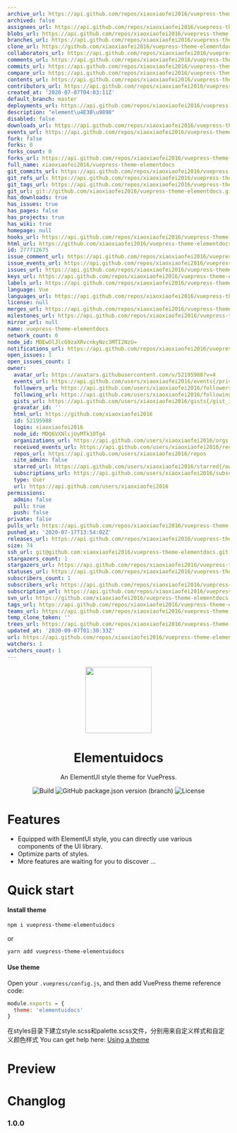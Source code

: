 ```yaml
---
archive_url: https://api.github.com/repos/xiaoxiaofei2016/vuepress-theme-elementdocs/{archive_format}{/ref}
archived: false
assignees_url: https://api.github.com/repos/xiaoxiaofei2016/vuepress-theme-elementdocs/assignees{/user}
blobs_url: https://api.github.com/repos/xiaoxiaofei2016/vuepress-theme-elementdocs/git/blobs{/sha}
branches_url: https://api.github.com/repos/xiaoxiaofei2016/vuepress-theme-elementdocs/branches{/branch}
clone_url: https://github.com/xiaoxiaofei2016/vuepress-theme-elementdocs.git
collaborators_url: https://api.github.com/repos/xiaoxiaofei2016/vuepress-theme-elementdocs/collaborators{/collaborator}
comments_url: https://api.github.com/repos/xiaoxiaofei2016/vuepress-theme-elementdocs/comments{/number}
commits_url: https://api.github.com/repos/xiaoxiaofei2016/vuepress-theme-elementdocs/commits{/sha}
compare_url: https://api.github.com/repos/xiaoxiaofei2016/vuepress-theme-elementdocs/compare/{base}...{head}
contents_url: https://api.github.com/repos/xiaoxiaofei2016/vuepress-theme-elementdocs/contents/{+path}
contributors_url: https://api.github.com/repos/xiaoxiaofei2016/vuepress-theme-elementdocs/contributors
created_at: '2020-07-07T04:03:11Z'
default_branch: master
deployments_url: https://api.github.com/repos/xiaoxiaofei2016/vuepress-theme-elementdocs/deployments
description: "element\u4E3B\u9898"
disabled: false
downloads_url: https://api.github.com/repos/xiaoxiaofei2016/vuepress-theme-elementdocs/downloads
events_url: https://api.github.com/repos/xiaoxiaofei2016/vuepress-theme-elementdocs/events
fork: false
forks: 0
forks_count: 0
forks_url: https://api.github.com/repos/xiaoxiaofei2016/vuepress-theme-elementdocs/forks
full_name: xiaoxiaofei2016/vuepress-theme-elementdocs
git_commits_url: https://api.github.com/repos/xiaoxiaofei2016/vuepress-theme-elementdocs/git/commits{/sha}
git_refs_url: https://api.github.com/repos/xiaoxiaofei2016/vuepress-theme-elementdocs/git/refs{/sha}
git_tags_url: https://api.github.com/repos/xiaoxiaofei2016/vuepress-theme-elementdocs/git/tags{/sha}
git_url: git://github.com/xiaoxiaofei2016/vuepress-theme-elementdocs.git
has_downloads: true
has_issues: true
has_pages: false
has_projects: true
has_wiki: true
homepage: null
hooks_url: https://api.github.com/repos/xiaoxiaofei2016/vuepress-theme-elementdocs/hooks
html_url: https://github.com/xiaoxiaofei2016/vuepress-theme-elementdocs
id: 277712675
issue_comment_url: https://api.github.com/repos/xiaoxiaofei2016/vuepress-theme-elementdocs/issues/comments{/number}
issue_events_url: https://api.github.com/repos/xiaoxiaofei2016/vuepress-theme-elementdocs/issues/events{/number}
issues_url: https://api.github.com/repos/xiaoxiaofei2016/vuepress-theme-elementdocs/issues{/number}
keys_url: https://api.github.com/repos/xiaoxiaofei2016/vuepress-theme-elementdocs/keys{/key_id}
labels_url: https://api.github.com/repos/xiaoxiaofei2016/vuepress-theme-elementdocs/labels{/name}
language: Vue
languages_url: https://api.github.com/repos/xiaoxiaofei2016/vuepress-theme-elementdocs/languages
license: null
merges_url: https://api.github.com/repos/xiaoxiaofei2016/vuepress-theme-elementdocs/merges
milestones_url: https://api.github.com/repos/xiaoxiaofei2016/vuepress-theme-elementdocs/milestones{/number}
mirror_url: null
name: vuepress-theme-elementdocs
network_count: 0
node_id: MDEwOlJlcG9zaXRvcnkyNzc3MTI2NzU=
notifications_url: https://api.github.com/repos/xiaoxiaofei2016/vuepress-theme-elementdocs/notifications{?since,all,participating}
open_issues: 1
open_issues_count: 1
owner:
  avatar_url: https://avatars.githubusercontent.com/u/52195988?v=4
  events_url: https://api.github.com/users/xiaoxiaofei2016/events{/privacy}
  followers_url: https://api.github.com/users/xiaoxiaofei2016/followers
  following_url: https://api.github.com/users/xiaoxiaofei2016/following{/other_user}
  gists_url: https://api.github.com/users/xiaoxiaofei2016/gists{/gist_id}
  gravatar_id: ''
  html_url: https://github.com/xiaoxiaofei2016
  id: 52195988
  login: xiaoxiaofei2016
  node_id: MDQ6VXNlcjUyMTk1OTg4
  organizations_url: https://api.github.com/users/xiaoxiaofei2016/orgs
  received_events_url: https://api.github.com/users/xiaoxiaofei2016/received_events
  repos_url: https://api.github.com/users/xiaoxiaofei2016/repos
  site_admin: false
  starred_url: https://api.github.com/users/xiaoxiaofei2016/starred{/owner}{/repo}
  subscriptions_url: https://api.github.com/users/xiaoxiaofei2016/subscriptions
  type: User
  url: https://api.github.com/users/xiaoxiaofei2016
permissions:
  admin: false
  pull: true
  push: false
private: false
pulls_url: https://api.github.com/repos/xiaoxiaofei2016/vuepress-theme-elementdocs/pulls{/number}
pushed_at: '2020-07-17T13:54:02Z'
releases_url: https://api.github.com/repos/xiaoxiaofei2016/vuepress-theme-elementdocs/releases{/id}
size: 74
ssh_url: git@github.com:xiaoxiaofei2016/vuepress-theme-elementdocs.git
stargazers_count: 1
stargazers_url: https://api.github.com/repos/xiaoxiaofei2016/vuepress-theme-elementdocs/stargazers
statuses_url: https://api.github.com/repos/xiaoxiaofei2016/vuepress-theme-elementdocs/statuses/{sha}
subscribers_count: 1
subscribers_url: https://api.github.com/repos/xiaoxiaofei2016/vuepress-theme-elementdocs/subscribers
subscription_url: https://api.github.com/repos/xiaoxiaofei2016/vuepress-theme-elementdocs/subscription
svn_url: https://github.com/xiaoxiaofei2016/vuepress-theme-elementdocs
tags_url: https://api.github.com/repos/xiaoxiaofei2016/vuepress-theme-elementdocs/tags
teams_url: https://api.github.com/repos/xiaoxiaofei2016/vuepress-theme-elementdocs/teams
temp_clone_token: ''
trees_url: https://api.github.com/repos/xiaoxiaofei2016/vuepress-theme-elementdocs/git/trees{/sha}
updated_at: '2020-09-07T01:30:33Z'
url: https://api.github.com/repos/xiaoxiaofei2016/vuepress-theme-elementdocs
watchers: 1
watchers_count: 1
---
```


<div align="center"><img src="https://t9.baidu.com/it/u=3528916773,3720315611&fm=193" height = "150" /></div>

<h1 align="center">Elementuidocs</h1>

<div align="center">

An ElementUI style theme for VuePress.

</div>

<div align="center">

![Build](https://img.shields.io/badge/build-passing-brightgreen?style=flat-square) ![GitHub package.json version (branch)](https://img.shields.io/github/package-json/v/zpfz/vuepress-theme-antdocs?style=flat-square) ![License](https://img.shields.io/github/license/zpfz/vuepress-theme-antdocs?style=flat-square)

</div>

# Features
- Equipped with ElementUI style, you can directly use various components of the UI library.
- Optimize parts of styles.
- More features are waiting for you to discover ...

# Quick start

#### Install theme

```sh
npm i vuepress-theme-elementuidocs
```
or
```sh
yarn add vuepress-theme-elementuidocs
```

#### Use theme  

Open your `.vuepress/config.js`, and then add VuePress theme reference code:
```js
module.exports = {
  theme: 'elementuidocs'
}
```
在styles目录下建立style.scss和palette.scss文件，分别用来自定义样式和自定义颜色样式
You can get help here: [Using a theme](https://vuepress.vuejs.org/theme/using-a-theme.html#theme-shorthand)

# Preview

<!-- <p align="center"><img src="https://s2.ax1x.com/2020/02/28/3B3lOf.png"/></p> -->

# Changlog

### 1.0.0

